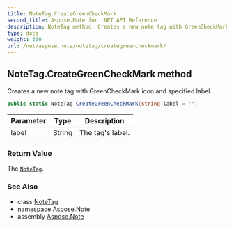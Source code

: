 ```yaml
---
title: NoteTag.CreateGreenCheckMark
second_title: Aspose.Note for .NET API Reference
description: NoteTag method. Creates a new note tag with GreenCheckMark icon and specified label
type: docs
weight: 360
url: /net/aspose.note/notetag/creategreencheckmark/
---
```

## NoteTag.CreateGreenCheckMark method

Creates a new note tag with GreenCheckMark icon and specified label.

```csharp
public static NoteTag CreateGreenCheckMark(string label = "")
```

| Parameter | Type | Description |
| --- | --- | --- |
| label | String | The tag's label. |

### Return Value

The [`NoteTag`](../).

### See Also

* class [NoteTag](../)
* namespace [Aspose.Note](../../notetag/)
* assembly [Aspose.Note](../../../)



